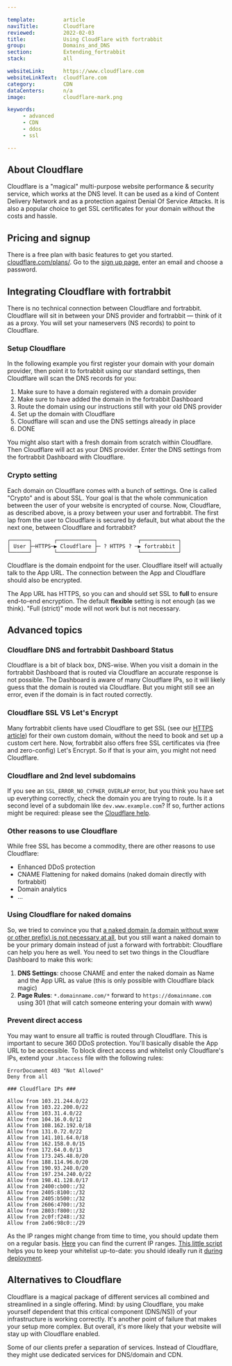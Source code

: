 ```yaml
---

template:         article
naviTitle:        Cloudflare
reviewed:         2022-02-03
title:            Using CloudFlare with fortrabbit
group:            Domains_and_DNS
section:          Extending_fortrabbit
stack:            all

websiteLink:      https://www.cloudflare.com
websiteLinkText:  cloudflare.com
category:         CDN
dataCenters:      n/a
image:            cloudflare-mark.png

keywords:
     - advanced
     - CDN
     - ddos
     - ssl

---
```



## About Cloudflare

Cloudflare is a "magical" multi-purpose website performance & security service, which works at the DNS level. It can be used as a kind of Content Delivery Network and as a protection against Denial Of Service Attacks. It is also a popular choice to get SSL certificates for your domain without the costs and hassle.


## Pricing and signup

There is a free plan with basic features to get you started. [cloudflare.com/plans/](https://www.cloudflare.com/plans?utm_source=fortrabbit). Go to the [sign up page](https://www.cloudflare.com/a/sign-up), enter an email and choose a password.


## Integrating Cloudflare with fortrabbit

There is no technical connection between Cloudflare and fortrabbit. Cloudflare will sit in between your DNS provider and fortrabbit — think of it as a proxy. You will set your nameservers (NS records) to point to Cloudflare. 

### Setup Cloudflare

In the following example you first register your domain with your domain provider, then point it to fortrabbit using our standard settings, then Cloudflare will scan the DNS records for you:

1. Make sure to have a domain registered with a domain provider
2. Make sure to have added the domain in the fortrabbit Dashboard
3. Route the domain using our instructions still with your old DNS provider
4. Set up the domain with Cloudflare
4. Cloudflare will scan and use the DNS settings already in place
5. DONE

You might also start with a fresh domain from scratch within Cloudflare. Then Cloudflare will act as your DNS provider. Enter the DNS settings from the fortrabbit Dashboard with Cloudflare.

### Crypto setting

Each domain on Cloudflare comes with a bunch of settings. One is called "Crypto" and is about SSL. Your goal is that the whole communication between the user of your website is encrypted of course. Now, Cloudflare, as described above, is a proxy between your user and fortrabbit. The first lap from the user to Cloudflare is secured by default, but what about the the next one, between Cloudflare and fortrabbit? 

```
┌──────┐       ┌────────────┐             ┌────────────┐
│ User ├─HTTPS─▶ Cloudflare ├─ ? HTTPS ? ─▶ fortrabbit │
└──────┘       └────────────┘             └────────────┘
```

Cloudflare is the domain endpoint for the user. Cloudflare itself will actually talk to the App URL. The connection between the App and Cloudflare should also be encrypted. 

The App URL has HTTPS, so you can and should set SSL to **full** to ensure end-to-end encryption. The default **flexible** setting is not enough (as we think). "Full (strict)" mode will not work but is not necessary.


## Advanced topics

### Cloudflare DNS and fortrabbit Dashboard Status

Cloudflare is a bit of black box, DNS-wise. When you visit a domain in the fortrabbit Dashboard that is routed via Cloudflare an accurate response is not possible. The Dashboard is aware of many Cloudflare IPs, so it will likely guess that the domain is routed via Cloudflare. But you might still see an error, even if the domain is in fact routed correctly.

### Cloudflare SSL VS Let's Encrypt

Many fortrabbit clients have used Cloudflare to get SSL (see our [HTTPS article](/https)) for their own custom domain, without the need to book and set up a custom cert here. Now, fortrabbit also offers free SSL certificates via (free and zero-config) Let's Encrypt. So if that is your aim, you might not need Cloudflare.

### Cloudflare and 2nd level subdomains

If you see an `SSL_ERROR_NO_CYPHER_OVERLAP` error, but you think you have set up everything correctly, check the domain you are trying to route. Is it a second level of a subdomain like `dev.www.example.com`? If so, further actions might be required: please see the [Cloudflare help](https://support.cloudflare.com/hc/en-us/articles/200170566-Troubleshooting-SSL-errors#h_55e4d315-c60d-4798-9c4c-c75d9baed1b7).

### Other reasons to use Cloudflare

While free SSL has become a commodity, there are other reasons to use Cloudflare:

* Enhanced DDoS protection
* CNAME Flattening for naked domains (naked domain directly with fortrabbit)
* Domain analytics
* …


### Using Cloudflare for naked domains

So, we tried to convince you that [a naked domain (a domain without www or other prefix) is not necessary at all](/domains#toc-naked-domains), but you still want a naked domain to be your primary domain instead of just a forward with fortrabbit: Cloudflare can help you here as well. You need to set two things in the Cloudflare Dashboard to make this work:

1. **DNS Settings**: choose CNAME and enter the naked domain as Name and the App URL as value (this is only possible with Cloudflare black magic)
2. **Page Rules**: `*.domainname.com/*` forward to `https://domainname.com` using 301 (that will catch someone entering your domain with www)


### Prevent direct access

You may want to ensure all traffic is routed through Cloudflare. This is important to secure 360 DDoS protection. You'll basically disable the App URL to be accessible. To block direct access and whitelist only Cloudflare's IPs, extend your `.htaccess` file with the following rules:

```
ErrorDocument 403 "Not Allowed"
Deny from all

### Cloudflare IPs ###

Allow from 103.21.244.0/22
Allow from 103.22.200.0/22
Allow from 103.31.4.0/22
Allow from 104.16.0.0/12
Allow from 108.162.192.0/18
Allow from 131.0.72.0/22
Allow from 141.101.64.0/18
Allow from 162.158.0.0/15
Allow from 172.64.0.0/13
Allow from 173.245.48.0/20
Allow from 188.114.96.0/20
Allow from 190.93.240.0/20
Allow from 197.234.240.0/22
Allow from 198.41.128.0/17
Allow from 2400:cb00::/32
Allow from 2405:8100::/32
Allow from 2405:b500::/32
Allow from 2606:4700::/32
Allow from 2803:f800::/32
Allow from 2c0f:f248::/32
Allow from 2a06:98c0::/29
```

As the IP ranges might change from time to time, you should update them on a regular basis. [Here](https://www.cloudflare.com/ips/) you can find the current IP ranges. [This little script](https://gist.github.com/ostark/e9c577cd63a573b7417828d99da540e1) helps you to keep your whitelist up-to-date: you should ideally run it [during deployment](/deployment-file-v2).   


## Alternatives to Cloudflare

Cloudflare is a magical package of different services all combined and streamlined in a single offering. Mind: by using Cloudflare, you make yourself dependent that this critical component (DNS/NS)) of your infrastructure is working correctly. It's another point of failure that makes your setup more complex. But overall, it's more likely that your website will stay up with Cloudflare enabled.

Some of our clients prefer a separation of services. Instead of Cloudflare, they might use dedicated services for DNS/domain and CDN.

